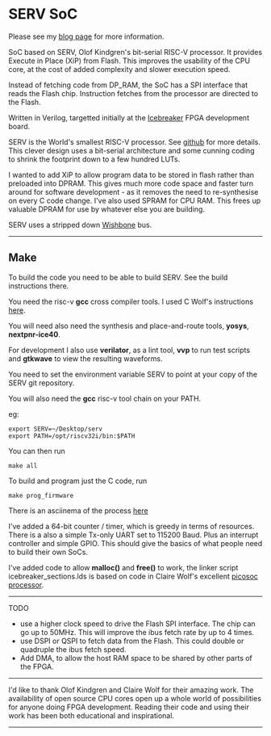 
SERV SoC
========

Please see my [blog page](https://www.rotwang.co.uk/projects/serv.html) for more information.

SoC based on SERV, Olof Kindgren's bit-serial RISC-V processor. It provides Execute in Place (XiP) from Flash. This improves the usability of the CPU core, at the cost of added complexity and slower execution speed.

Instead of fetching code from DP_RAM, the SoC has a SPI interface that reads the Flash chip. Instruction fetches from the processor are directed to the Flash.

Written in Verilog, targetted initially at the 
[Icebreaker](https://1bitsquared.com/products/icebreaker) 
FPGA development board.

SERV is the World's smallest RISC-V processor. See [github](https://github.com/olofk/serv) for more details. This clever design uses a bit-serial architecture and some cunning coding to shrink the footprint down to a few hundred LUTs.

I wanted to add XiP to allow program data to be stored in flash rather than preloaded into DPRAM. This gives much more code space and faster turn around for software development - as it removes the need to re-synthesise on every C code change. I've also used SPRAM for CPU RAM. This frees up valuable DPRAM for use by whatever else you are building.

SERV uses a stripped down 
[Wishbone](https://en.wikipedia.org/wiki/Wishbone_(computer_bus))
bus.

----

Make
----

To build the code you need to be able to build SERV. See the build instructions there.

You need the risc-v **gcc** cross compiler tools. I used C Wolf's instructions 
[here](https://github.com/cliffordwolf/picorv32#building-a-pure-rv32i-toolchain).

You will need also need the synthesis and place-and-route tools, **yosys**, **nextpnr-ice40**.

For development I also use **verilator**, as a lint tool, **vvp** to run test scripts and **gtkwave** to view the resulting waveforms.

You need to set the environment variable SERV to point at your copy of the SERV git repository.

You will also need the **gcc** risc-v tool chain on your PATH.

eg:

    export SERV=~/Desktop/serv
    export PATH=/opt/riscv32i/bin:$PATH

You can then run

    make all

To build and program just the C code, run

    make prog_firmware

There is an asciinema of the process 
[here](https://asciinema.org/a/351518)

I've added a 64-bit counter / timer, which is greedy in terms of resources. There is a also a simple Tx-only UART set to 115200 Baud. 
Plus an interrupt controller and simple GPIO.
This should give the basics of what people need to build their own SoCs.

I've added code to allow **malloc()** and **free()** to work,
the linker script icebreaker_sections.lds is based on code in 
Claire Wolf's excellent
[picosoc processor](https://github.com/cliffordwolf/picorv32/tree/master/picosoc).

----

TODO

* use a higher clock speed to drive the Flash SPI interface. The chip can go up to 50MHz. This will improve the ibus fetch rate by up to 4 times.
* use DSPI or QSPI to fetch data from the Flash. This could double or quadruple the ibus fetch speed.
* Add DMA, to allow the host RAM space to be shared by other parts of the FPGA.

----

I'd like to thank Olof Kindgren and Claire Wolf for their amazing work.
The availability of open source CPU cores open up a whole world of
possibilities for anyone doing FPGA development. 
Reading their code and using their work has been 
both educational and inspirational.

----

